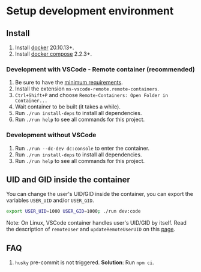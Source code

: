 # Setup development environment

## Install

1. Install [docker](https://docs.docker.com/get-docker/) 20.10.13+.
1. Install [docker compose](https://docs.docker.com/compose/install/) 2.2.3+.

### Development with VSCode - Remote container (recommended)

1. Be sure to have the [minimum requirements](https://code.visualstudio.com/docs/remote/containers).
1. Install the extension `ms-vscode-remote.remote-containers`.
1. `Ctrl+Shift+P` and choose `Remote-Containers: Open Folder in Container...`
1. Wait container to be built (it takes a while).
1. Run `./run install-deps` to install all dependencies.
1. Run `./run help` to see all commands for this project.

### Development without VSCode

1. Run `./run --dc-dev dc:console` to enter the container.
1. Run `./run install-deps` to install all dependencies.
1. Run `./run help` to see all commands for this project.

## UID and GID inside the container

You can change the user's UID/GID inside the container, you can export the
variables `USER_UID` and/or `USER_GID`.

```bash
export USER_UID=1000 USER_GID=1000; ./run dev:code
```

Note: On Linux, VSCode container handles user's UID/GID by itself. Read the
description of `remoteUser` and `updateRemoteUserUID` on this [page](https://code.visualstudio.com/docs/remote/devcontainerjson-reference#_devcontainerjson-properties).

## FAQ

1. `husky` pre-commit is not triggered.
   **Solution**: Run `npm ci`.
